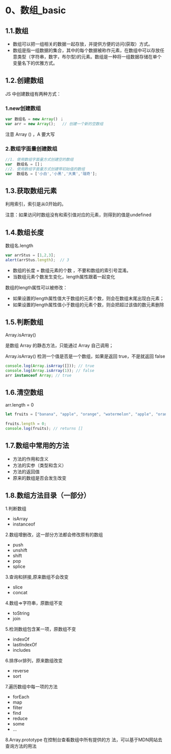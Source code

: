 # 0、数组_basic
## 1.1.数组
- 数组可以把一组相关的数据一起存放，并提供方便的访问(获取）方式。
- 数组是指一组数据的集合，其中的每个数据被称作元素，在数组中可以存放任意类型（字符串，数字，布尔型)的元素。数组是一种将一组数据存储在单个变量名下的优雅方式。


## 1.2.创建数组
JS 中创建数组有两种方式：

### 1.new创建数组  

  ```js
  var 数组名 = new Array() ；
  var arr = new Array();   // 创建一个新的空数组
  ```

  注意 Array () ，A 要大写    

### 2.数组字面量创建数组

  ```js
  //1. 使用数组字面量方式创建空的数组
  var  数组名 = []；
  //2. 使用数组字面量方式创建带初始值的数组
  var  数组名 = ['小白','小黑','大黄','瑞奇'];
  ```

## 1.3.获取数组元素
利用索引，索引是从0开始的。

注意：如果访问时数组没有和索引值对应的元素，则得到的值是undefined

## 1.4.数组长度
数组名.length
  ```js
  var arrStus = [1,2,3];
  alert(arrStus.length);  // 3
  ```
- 数组的长度 = 数组元素的个数 ，不要和数组的索引号混淆。
- 当数组元素个数发生变化，length属性跟着一起变化
  
数组的length属性可以被修改：
- 如果设置的length属性值大于数组的元素个数，则会在数组末尾出现白元素；
- 如果设置的length属性值小于数组的元素个数，则会把超过该值的数元素删除


## 1.5.判断数组
Array.isArray()

是数组 Array 的静态方法，只能通过 Array 自己调用；

Array.isArray() 检测一个值是否是一个数组，如果是返回 true，不是就返回 false

```js
console.log(Array.isArray([])); // true
console.log(Array.isArray(1)); // false
arr instanceof Array; // true
```

## 1.6.清空数组

arr.length = 0

```js
let fruits = ["banana", "apple", "orange", "watermelon", "apple", "orange", "grape", "apple"];  
  
fruits.length = 0;  
console.log(fruits); // returns []
```

## 1.7.数组中常用的方法 
- 方法的作用和含义 
- 方法的实参（类型和含义） 
- 方法的返回值 
- 原来的数组是否会发生改变

## 1.8.数组方法目录（一部分）
1.判断数组
- isArray
- instanceof

2.数组增删改，这一部分方法都会修改原有的数组
- push
- unshift
- shift
- pop
- splice

3.查询和拼接,原来数组不会改变
- slice
- concat

4.数组=>字符串，原数组不变
- toString
- join


5.检测数组包含某一项，原数组不变
- indexOf 
- lastIndexOf 
- includes

6.排序or排列，原来数组改变
- reverse
- sort

7.遍历数组中每一项的方法
- forEach
- map
- filter
- find
- reduce
- some
- ...

8.Array.prototype 在控制台查看数组中所有提供的方 法，可以基于MDN网站去查询方法的用法







